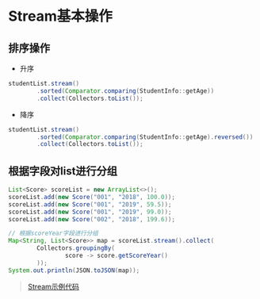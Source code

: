 # Stream基本操作

## 排序操作

- 升序

```java
studentList.stream()
        .sorted(Comparator.comparing(StudentInfo::getAge))
        .collect(Collectors.toList());
```

- 降序

```java
studentList.stream()
        .sorted(Comparator.comparing(StudentInfo::getAge).reversed())
        .collect(Collectors.toList());
```

## 根据字段对list进行分组

```java
List<Score> scoreList = new ArrayList<>();
scoreList.add(new Score("001", "2018", 100.0));
scoreList.add(new Score("001", "2019", 59.5));
scoreList.add(new Score("001", "2019", 99.0));
scoreList.add(new Score("002", "2018", 199.6));

// 根据scoreYear字段进行分组
Map<String, List<Score>> map = scoreList.stream().collect(
        Collectors.groupingBy(
                score -> score.getScoreYear()
        ));
System.out.println(JSON.toJSON(map));
```





> [Stream示例代码](../../others/src/main/java/collect/Stream.java)
